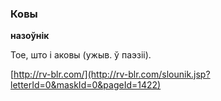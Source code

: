 ### Ковы
**назоўнік**

Тое, што і аковы (ужыв. ў паэзіі).

<a rel="author">[http://rv-blr.com/](http://rv-blr.com/slounik.jsp?letterId=0&maskId=0&pageId=1422)</a>
